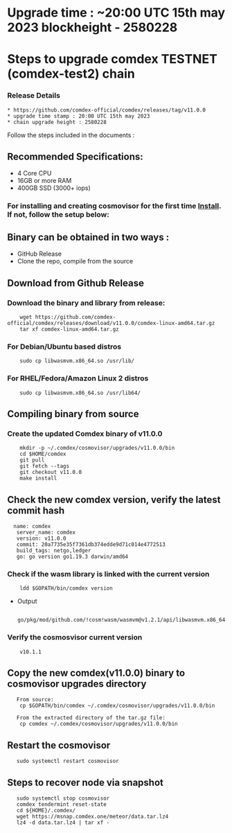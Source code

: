 # Upgrade time : ~20:00 UTC 15th may 2023 blockheight - 2580228

# Steps to upgrade comdex TESTNET (comdex-test2) chain

### Release Details
    * https://github.com/comdex-official/comdex/releases/tag/v11.0.0
    * upgrade time stamp : 20:00 UTC 15th may 2023
    * chain upgrade height : 2580228

Follow the steps included in the documents :

## Recommended Specifications:
   * 4 Core CPU
   * 16GB or more RAM
   * 400GB SSD (3000+ iops)

### For installing and creating cosmovisor for the first time [Install](https://github.com/comdex-official/networks/blob/main/testnet/cosmovisor-setup.md). If not, follow the setup below:

## Binary can be obtained in two ways :
   * GitHub Release 
   * Clone the repo, compile from the source

## Download from Github Release

### Download the binary and library from release:

```shell
    wget https://github.com/comdex-official/comdex/releases/download/v11.0.0/comdex-linux-amd64.tar.gz
    tar xf comdex-linux-amd64.tar.gz
```

### For Debian/Ubuntu based distros
```shell
    sudo cp libwasmvm.x86_64.so /usr/lib/
```

### For RHEL/Fedora/Amazon Linux 2 distros
```shell
    sudo cp libwasmvm.x86_64.so /usr/lib64/
```

## Compiling binary from source

### Create the updated Comdex binary of v11.0.0

```shell
    mkdir -p ~/.comdex/cosmovisor/upgrades/v11.0.0/bin
    cd $HOME/comdex
    git pull
    git fetch --tags
    git checkout v11.0.0
    make install
```

## Check the new comdex version, verify the latest commit hash

```shell
  name: comdex
   server_name: comdex
   version: v11.0.0
   commit: 20a7735e35f7361db374edde9d71c014e4772513
   build_tags: netgo,ledger
   go: go version go1.19.3 darwin/amd64

```

### Check if the wasm library is linked with the current version 

```shell
    ldd $GOPATH/bin/comdex version
```

 - Output
   ```shell
      go/pkg/mod/github.com/!cosm!wasm/wasmvm@v1.2.1/api/libwasmvm.x86_64.so
   ```


### Verify the cosmosvisor current version

```shell
    v10.1.1
```

## Copy the new comdex(v11.0.0) binary to cosmovisor upgrades directory

```shell 
   From source:
    cp $GOPATH/bin/comdex ~/.comdex/cosmovisor/upgrades/v11.0.0/bin
    
   From the extracted directory of the tar.gz file:
    cp comdex ~/.comdex/cosmovisor/upgrades/v11.0.0/bin
```

## Restart the cosmovisor

```shell
   sudo systemctl restart cosmovisor
```

## Steps to recover node via snapshot

```shell
   sudo systemctl stop cosmovisor
   comdex tendermint reset-state
   cd ${HOME}/.comdex/
   wget https://msnap.comdex.one/meteor/data.tar.lz4
   lz4 -d data.tar.lz4 | tar xf -
```
